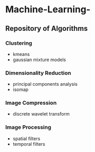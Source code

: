 # Machine-Learning-
## Repository of Algorithms
### Clustering
- kmeans
- gaussian mixture models

### Dimensionality Reduction
- principal components analysis
- isomap

### Image Compression
- discrete wavelet transform

### Image Processing
- spatial filters
- temporal filters
